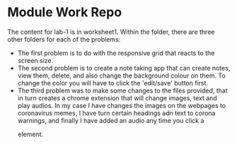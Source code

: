 # Module Work Repo

The content for lab-1 is in worksheet1. Within the folder, there are three other folders for each of the problems:
- The first problem is to do with the responsive grid that reacts to the screen size.
- The second problem is to create a note taking app that can create notes, view them, delete, and also change the background colour on them. To change the color you will have to click the 'edit/save' button first.
- The third problem was to make some changes to the files provided, that in turn creates a chrome extension that will change images, text and play audios. In my case I have changes the images on the webpages to coronavirus memes, I have turn certain headings adn text to corona warnings, and finally I have added an audio any time you click a <p> element.